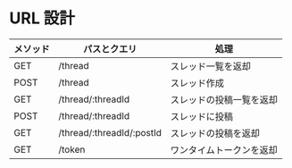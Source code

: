 # URL 設計

| メソッド | パスとクエリ              | 処理                     |
| -------- | ------------------------- | ------------------------ |
| GET      | /thread                   | スレッド一覧を返却       |
| POST     | /thread                   | スレッド作成             |
| GET      | /thread/:threadId         | スレッドの投稿一覧を返却 |
| POST     | /thread/:threadId         | スレッドに投稿           |
| GET      | /thread/:threadId/:postId | スレッドの投稿を返却     |
| GET      | /token                    | ワンタイムトークンを返却 |
